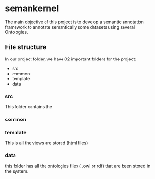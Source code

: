 # semankernel
The main objective of this project is to develop a semantic annotation framework to annotate semantically some datasets using several Ontologies.

## File structure 
In our project folder, we have 02 important folders for the project:

 - src
 - common
 - template 
 - data 
 
### src 
This folder contains the 

### common


### template 
This is all the views are stored (html files)


### data 
this folder has all the ontologies files ( .owl or rdf) that are been stored in the system.

